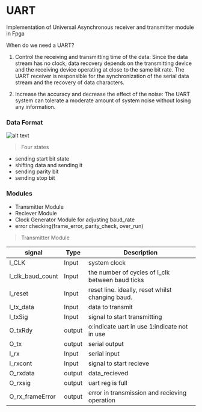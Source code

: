 # UART
Implementation of Universal Asynchronous receiver and transmitter module in Fpga

When do we need a UART?

1) Control the receiving and transmitting time of the data:
Since the data stream has no clock, data recovery depends on the transmitting device and the receiving device operating at close to the same bit rate. The UART receiver is responsible for the synchronization of the serial data stream and the recovery of data characters.

2) Increase the accuracy and decrease the effect of the noise:
The UART system can tolerate a moderate amount of system noise without losing any information.

### Data Format
 ![alt text]( http://www.ece.ualberta.ca/~elliott/ee552/studentAppNotes/1999f/UART/uart-format.jpg)
 > Four states
 - sending start bit state
 - shifting data and sending it
 - sending parity bit
 - sending stop bit
 
 ### Modules
- Transmitter Module
- Reciever Module
- Clock Generator Module for adjusting baud_rate
- error checking(frame_error, parity_check, over_run)

> Transmitter Module

| signal | Type | Description |
| ------ | ------ | ------ |
| I_CLK | Input | system clock |
| I_clk_baud_count | Input | the number of cycles of I_clk between baud ticks |
| I_reset | Input | reset line. ideally, reset whilst changing baud. |
| I_tx_data | Input | data to transmit |
| I_txSig | Input | signal to start transmitting |
| O_txRdy | output | o:indicate uart in use 1:indicate not in use |
| O_tx | output | serial output |
| I_rx | Input | serial input |
| I_rxcont | Input | signal to start recieve |
| O_rxdata | output | data_recieved |
| O_rxsig | output | uart reg is full |
| O_rx_frameError | output | error in transmission and recieving operation |
